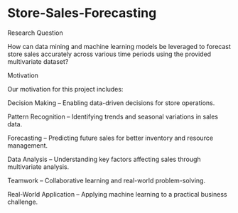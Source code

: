 # Store-Sales-Forecasting

Research Question

How can data mining and machine learning models be leveraged to forecast store sales accurately across various time periods using the provided multivariate dataset?

Motivation

Our motivation for this project includes:

Decision Making – Enabling data-driven decisions for store operations.

Pattern Recognition – Identifying trends and seasonal variations in sales data.

Forecasting – Predicting future sales for better inventory and resource management.

Data Analysis – Understanding key factors affecting sales through multivariate analysis.

Teamwork – Collaborative learning and real-world problem-solving.

Real-World Application – Applying machine learning to a practical business challenge.
